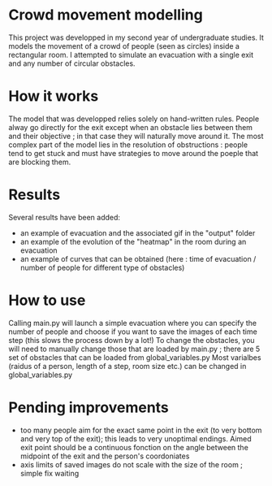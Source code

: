 # Crowd movement modelling

This project was developped in my second year of undergraduate studies. It models the movement of a crowd of people (seen as circles) inside a rectangular room. 
I attempted to simulate an evacuation with a single exit and any number of circular obstacles. 

# How it works

The model that was developped relies solely on hand-written rules. 
People alway go directly for the exit except when an obstacle lies between them and their objective ; in that case they will naturally move around it.
The most complex part of the model lies in the resolution of obstructions : people tend to get stuck and must have strategies to move around the poeple that are blocking them.


# Results 

Several results have been added:
- an example of evacuation and the associated gif in the "output" folder
- an example of the evolution of the "heatmap" in the room during an evacuation
- an example of curves that can be obtained (here : time of evacuation / number of people for different type of obstacles)
    
# How to use 

Calling main.py will launch a simple evacuation where you can specify the number of people and choose if you want to save the images of each time step (this slows the process down by a lot!)
To change the obstacles, you will need to manually change those that are loaded by main.py ; there are 5 set of obstacles that can be loaded from global_variables.py
Most varialbes (raidus of a person, length of a step, room size etc.) can be changed in global_variables.py

# Pending improvements
- too many people aim for the exact same point in the exit (to very bottom and very top of the exit); this leads to very unoptimal endings. Aimed exit point should be a continuous fonction on the angle between the midpoint of the exit and the person's coordoniates
- axis limits of saved images do not scale with the size of the room ; simple fix waiting